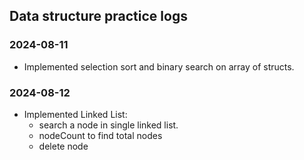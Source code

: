 ## Data structure practice logs

### 2024-08-11

- Implemented selection sort and binary search on array of structs.


### 2024-08-12

- Implemented Linked List: 
    - search a node in single linked list.
    - nodeCount to find total nodes
    - delete node 